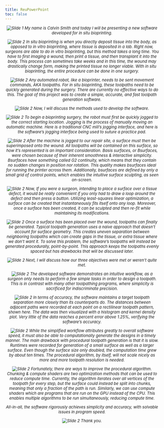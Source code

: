 ```yaml
---
title: ReuPowerPoint
toc: false
---
```

<!-- markdownlint-disable MD033 -->

<div style="font-style: italic; text-align: center; font-size: small;">

![Slide 1](ReuPowerPoint/image001.png)
My name is Calvin Smith and today I will be presenting a new software developed for in situ bioprinting.

![Slide 2](ReuPowerPoint/image003.png)
In situ bioprinting is when you directly deposit tissue into the body, as opposed to in vitro bioprinting, where tissue is deposited in a lab.
Right now, surgeons are able to do in vitro bioprinting, but this method takes a long time.
You have to first imaging a wound, then print a tissue, and then transplant it into the body.
This process can sometimes take weeks and in this time, the wound may drastically change form, making the printed tissue no longer viable.
With in situ bioprinting, the entire procedure can be done in one surgery.

![Slide 2](ReuPowerPoint/image005.png)
Any automated robot, like a bioprinter, needs to be sent movement commands, AKA toolpaths.
For in situ bioprinting, these toolpaths need to be quickly generated during the surgery.
There are currently no effective ways to do this.
The goal of this project was to create a simple, accurate, and fast toolpath generation software.

![Slide 2](ReuPowerPoint/image007.png)
Now, I will discuss the methods used to develop the software.

![Slide 2](ReuPowerPoint/image009.png)
To begin a bioprinting surgery, the robot must first be quickly jogged to the correct starting location.
Jogging is the process of manually moving an automatic machine.
Here is a traditional CNC mill’s jogging interface, and here is the software’s jogging interface being used to suture a practice pad.

![Slide 2](ReuPowerPoint/image011.png)
After the machine is jogged to our repair site, a surface must then be superimposed onto the wound.
All toolpaths will be contained on this surface, so how it’s represented is an important consideration.
Basis surfaces, or Bsurfaces, were chosen because of their inherent smoothness &
interactive simplicity.
Bsurfaces have something called G2 continuity, which means that they contain no sudden changes in position nor rotation.
This quality makes bsurfaces ideal for running the printer across them.
Additionally, bsurfaces are defined by only a small grid of control points, which enables the intuitive surface sculpting, as seen on-screen.

![Slide 2](ReuPowerPoint/image013.png)
Now, If you were a surgeon, intending to place a surface over a tissue defect, it would be really convenient if you only had to draw a loop around the defect and then press a button.
Utilizing least-squares linear optimization, a surface can be created that instantaneously fits itself onto any loop.
Moreover, once a surface has been created, it can be sculpted and then re-fit while maintaining its modifications.

![Slide 2](ReuPowerPoint/image015.png)
Once a surface has been placed over the wound, toolpaths can finally be generated.
Typical toolpath generation uses a naive approach that doesn’t account for surface geometry.
This creates uneven separation between neighboring toolpaths which can create gaps in the tissue, or extra tissue where we don’t want it.
To solve this problem, the software’s toolpaths will instead be generated procedurally, point-by-point.
This approach keeps the toolpaths evenly spaced but has drawbacks that will be discussed later.

![Slide 2](ReuPowerPoint/image017.png)
Next, I will discuss how our three objectives were met or weren’t quite met.

![Slide 2](ReuPowerPoint/image019.png)
The developed software demonstrates an intuitive workflow, as a surgeon only needs to perform a few simple tasks in order to design a toolpath.
This is in contrast with many other toolpathing programs, where simplicity is sacrificed for indiscriminate precision.

![Slide 2](ReuPowerPoint/image021.png)
In terms of accuracy, the software maintains a target toolpath separation more closely than its counterparts do.
The distances between adjacent paths were recorded at each point on a rectilinear toolpath pattern, shown here.
The data was then visualized with a histogram and kernel density plot.
Very little of the data reaches a percent error above 1.25%, verifying the software’s accuracy.

![Slide 2](ReuPowerPoint/image023.png)
While the simplified workflow attributes greatly to overall software speed, it must also be able to computationally generate the designs in a timely manner.
The main drawback with procedural toolpath generation is that it is slow.
Runtimes were recorded for generation of a small surface as well as a larger surface.
Even though the surface size only doubled, the computation time grew by about ten times.
The procedural algorithm, by itself, will not scale nicely as more and more toolpath resolution is needed.

![Slide 2](ReuPowerPoint/image025.png)
Fortunately, there are ways to improve the procedural algorithm.
Chunking & compute shaders are two optimization methods that can be used to reduce compute time.
Currently, the algorithm iterates over all vertices of the toolpath for every step, but the surface could instead be split into chunks, meaning that only a fraction of the path is run.
Similarly, we can use compute shaders which are programs that are run on the GPU instead of the CPU.
This enables multiple algorithms to be run simultaneously, reducing compute time.

All-in-all, the software rigorously achieves simplicity and accuracy, with solvable issues in program speed.

![Slide 2](ReuPowerPoint/image027.png)
Thank you.

</div>
